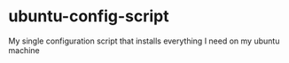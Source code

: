 # ubuntu-config-script
My single configuration script that installs everything I need on my ubuntu machine
